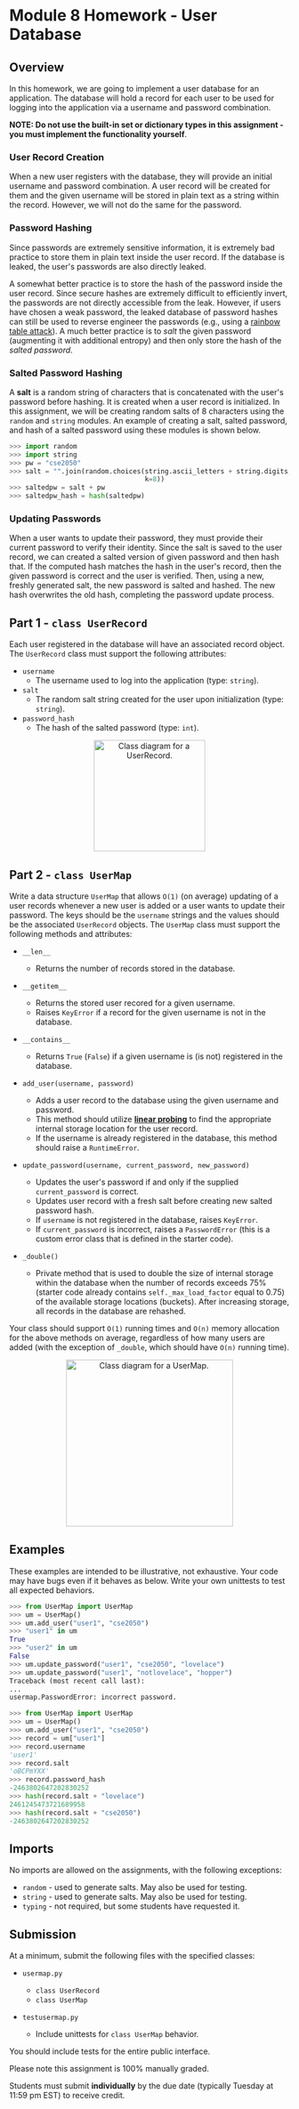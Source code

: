# Module 8 Homework - User Database

## Overview

In this homework, we are going to implement a user database for an application. The database will hold a record for each user to be used for logging into the application via a username and password combination.

**NOTE: Do not use the built-in set or dictionary types in this assignment - you must implement the functionality yourself**.

### User Record Creation

When a new user registers with the database, they will provide an initial username and password combination. A user record will be created for them and the given username will be stored in plain text as a string within the record. However, we will not do the same for the password.

### Password Hashing

Since passwords are extremely sensitive information, it is extremely bad practice to store them in plain text inside the user record. If the database is leaked, the user's passwords are also directly leaked. 

A somewhat better practice is to store the hash of the password inside the user record. Since secure hashes are extremely difficult to efficiently invert, the passwords are not directly accessible from the leak. However, if users have chosen a weak password, the leaked database of password hashes can still be used to reverse engineer the passwords (e.g., using a [rainbow table attack](https://capec.mitre.org/data/definitions/55.html)).
A much better practice is to _salt_ the given password (augmenting it with additional entropy) and then only store the hash of the _salted password_. 

### Salted Password Hashing

A **salt** is a random string of characters that is concatenated with the user's password before hashing. It is created when a user record is initialized. In this assignment, we will be creating random salts of 8 characters using the `random` and `string` modules. An example of creating a salt, salted password, and hash of a salted password using these modules is shown below.

```python
>>> import random
>>> import string
>>> pw = "cse2050"
>>> salt = "".join(random.choices(string.ascii_letters + string.digits, 
                                  k=8))
>>> saltedpw = salt + pw
>>> saltedpw_hash = hash(saltedpw) 
```

### Updating Passwords

When a user wants to update their password, they must provide their current password to verify their identity. Since the salt is saved to the user record, we can created a salted version of given password and then hash that. If the computed hash matches the hash in the user's record, then the given password is correct and the user is verified. Then, using a new, freshly generated salt, the new password is salted and hashed. The new hash overwrites the old hash, completing the password update process.

## Part 1 - `class UserRecord`

Each user registered in the database will have an associated record object. The `UserRecord` class must support the following attributes:

* `username`
    * The username used to log into the application (type: `string`).
* `salt`
    * The random salt string created for the user upon initialization (type: `string`).
* `password_hash`
    * The hash of the salted password (type: `int`).


<div style="text-align: center;">
    <img src="./images/UserRecord.png" alt="Class diagram for a UserRecord." width="200"/>
</div>


## Part 2 - `class UserMap`

Write a data structure `UserMap` that allows `O(1)` (on average) updating of a user records whenever a new user is added or a user wants to update their password. The keys should be the `username` strings and the values should be the associated `UserRecord` objects.
The `UserMap` class must support the following methods and attributes:

* `__len__`
    * Returns the number of records stored in the database.

* `__getitem__`
   * Returns the stored user recored for a given username.
   * Raises `KeyError` if a record for the given username is not in the database.

* `__contains__`
    * Returns `True` (`False`) if a given username is (is not) registered in the database.
    
* `add_user(username, password)`
    * Adds a user record to the database using the given username and password.
    * This method should utilize [**linear probing**](https://en.wikipedia.org/wiki/Linear_probing) to find the appropriate internal storage location for the user record.
    * If the username is already registered in the database, this method should raise a `RuntimeError`.

* `update_password(username, current_password, new_password)`
    * Updates the user's password if and only if the supplied `current_password` is correct.
    * Updates user record with a fresh salt before creating new salted password hash.
    * If `username` is not registered in the database, raises `KeyError`.
    * If `current_password` is incorrect, raises a `PasswordError` (this is a custom error class that is defined in the starter code).

* `_double()`
    * Private method that is used to double the size of internal storage within the database when the number of records exceeds 75% (starter code already contains `self._max_load_factor` equal to 0.75) of the available storage locations (buckets). After increasing storage, all records in the database are rehashed.

Your class should support `O(1)` running times and `O(n)` memory allocation for the above methods on average, regardless of how many users are added (with the exception of `_double`, which should have `O(n)` running time).

<div style="text-align: center;">
    <img src="./images/UserMap.png" alt="Class diagram for a UserMap." width="300"/>
</div>

## Examples

These examples are intended to be illustrative, not exhaustive. Your code may have bugs even if it behaves as below. Write your own unittests to test all expected behaviors.

```python
>>> from UserMap import UserMap
>>> um = UserMap()
>>> um.add_user("user1", "cse2050")
>>> "user1" in um
True
>>> "user2" in um
False
>>> um.update_password("user1", "cse2050", "lovelace")
>>> um.update_password("user1", "notlovelace", "hopper")
Traceback (most recent call last):
...
usermap.PasswordError: incorrect password.
```
```python
>>> from UserMap import UserMap
>>> um = UserMap()
>>> um.add_user("user1", "cse2050")
>>> record = um["user1"]
>>> record.username
'user1'
>>> record.salt
'oBCPmYXX'
>>> record.password_hash
-2463802647202830252
>>> hash(record.salt + "lovelace")
2461245473721689958
>>> hash(record.salt + "cse2050")
-2463802647202830252
```

## Imports

No imports are allowed on the assignments, with the following exceptions:

* `random` - used to generate salts. May also be used for testing.
* `string` - used to generate salts.  May also be used for testing.
* `typing` - not required, but some students have requested it.

## Submission

At a minimum, submit the following files with the specified classes:

* `usermap.py`
   * `class UserRecord`
   * `class UserMap`

* `testusermap.py`
   * Include unittests for `class UserMap` behavior.

You should include tests for the entire public interface. 

Please note this assignment is 100% manually graded.

Students must submit **individually** by the due date (typically Tuesday at 11:59 pm EST) to receive credit.
